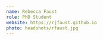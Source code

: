```yaml
---
name: Rebecca Faust
role: PhD Student
website: https://rjfaust.github.io 
photo: headshots/rfaust.jpg
---
```

